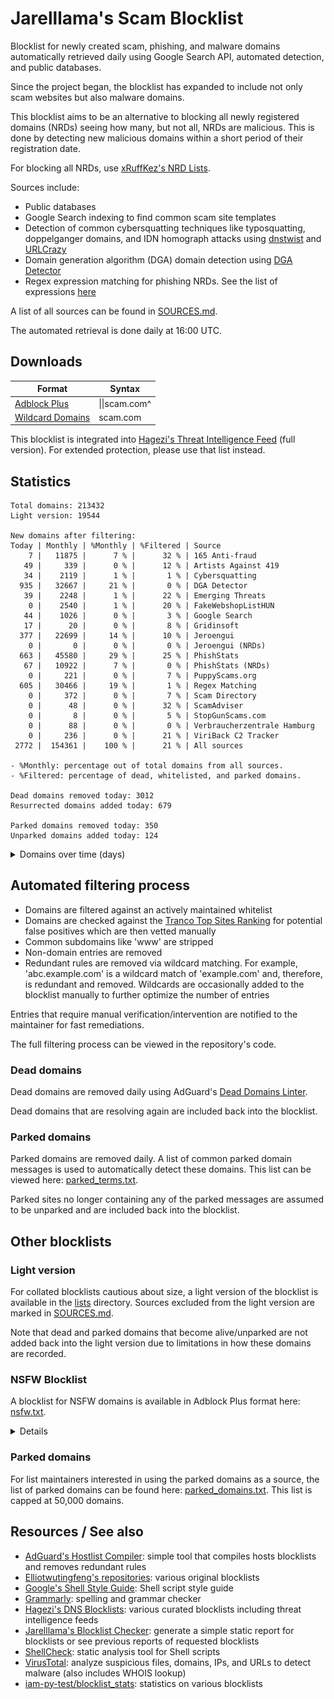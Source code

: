 # Jarelllama's Scam Blocklist

Blocklist for newly created scam, phishing, and malware domains automatically retrieved daily using Google Search API, automated detection, and public databases.

Since the project began, the blocklist has expanded to include not only scam websites but also malware domains.

This blocklist aims to be an alternative to blocking all newly registered domains (NRDs) seeing how many, but not all, NRDs are malicious. This is done by detecting new malicious domains within a short period of their registration date.

For blocking all NRDs, use [xRuffKez's NRD Lists](https://github.com/xRuffKez/NRD).

Sources include:

- Public databases
- Google Search indexing to find common scam site templates
- Detection of common cybersquatting techniques like typosquatting, doppelganger domains, and IDN homograph attacks using [dnstwist](https://github.com/elceef/dnstwist) and [URLCrazy](https://github.com/urbanadventurer/urlcrazy)
- Domain generation algorithm (DGA) domain detection using [DGA Detector](https://github.com/exp0se/dga_detector)
- Regex expression matching for phishing NRDs. See the list of expressions [here](https://github.com/jarelllama/Scam-Blocklist/blob/main/config/phishing_targets.csv)

A list of all sources can be found in [SOURCES.md](https://github.com/jarelllama/Scam-Blocklist/blob/main/SOURCES.md).

The automated retrieval is done daily at 16:00 UTC.

## Downloads

| Format | Syntax |
| --- | --- |
| [Adblock Plus](https://raw.githubusercontent.com/jarelllama/Scam-Blocklist/main/lists/adblock/scams.txt) | \|\|scam.com^ |
| [Wildcard Domains](https://raw.githubusercontent.com/jarelllama/Scam-Blocklist/main/lists/wildcard_domains/scams.txt) | scam.com |

This blocklist is integrated into [Hagezi's Threat Intelligence Feed](https://github.com/hagezi/dns-blocklists?tab=readme-ov-file#tif) (full version). For extended protection, please use that list instead.

## Statistics

``` text
Total domains: 213432
Light version: 19544

New domains after filtering:
Today | Monthly | %Monthly | %Filtered | Source
    7 |   11875 |      7 % |      32 % | 165 Anti-fraud
   49 |     339 |      0 % |      12 % | Artists Against 419
   34 |    2119 |      1 % |       1 % | Cybersquatting
  935 |   32667 |     21 % |       0 % | DGA Detector
   39 |    2248 |      1 % |      22 % | Emerging Threats
    0 |    2540 |      1 % |      20 % | FakeWebshopListHUN
   44 |    1026 |      0 % |       3 % | Google Search
   17 |      20 |      0 % |       8 % | Gridinsoft
  377 |   22699 |     14 % |      10 % | Jeroengui
    0 |       0 |      0 % |       0 % | Jeroengui (NRDs)
  663 |   45580 |     29 % |      25 % | PhishStats
   67 |   10922 |      7 % |       0 % | PhishStats (NRDs)
    0 |     221 |      0 % |       7 % | PuppyScams.org
  605 |   30466 |     19 % |       1 % | Regex Matching
    0 |     372 |      0 % |       7 % | Scam Directory
    0 |      48 |      0 % |      32 % | ScamAdviser
    0 |       8 |      0 % |       5 % | StopGunScams.com
    0 |      88 |      0 % |       0 % | Verbraucherzentrale Hamburg
    0 |     236 |      0 % |      21 % | ViriBack C2 Tracker
 2772 |  154361 |    100 % |      21 % | All sources

- %Monthly: percentage out of total domains from all sources.
- %Filtered: percentage of dead, whitelisted, and parked domains.

Dead domains removed today: 3012
Resurrected domains added today: 679

Parked domains removed today: 350
Unparked domains added today: 124
```

<details>
<summary>Domains over time (days)</summary>

![Domains over time](https://raw.githubusercontent.com/iam-py-test/blocklist_stats/main/stats/Jarelllamas_Scam_Blocklist.png)

Courtesy of iam-py-test/blocklist_stats.
</details>

## Automated filtering process

- Domains are filtered against an actively maintained whitelist
- Domains are checked against the [Tranco Top Sites Ranking](https://tranco-list.eu/) for potential false positives which are then vetted manually
- Common subdomains like 'www' are stripped
- Non-domain entries are removed
- Redundant rules are removed via wildcard matching. For example, 'abc.example.com' is a wildcard match of 'example.com' and, therefore, is redundant and removed. Wildcards are occasionally added to the blocklist manually to further optimize the number of entries

Entries that require manual verification/intervention are notified to the maintainer for fast remediations.

The full filtering process can be viewed in the repository's code.

### Dead domains

Dead domains are removed daily using AdGuard's [Dead Domains Linter](https://github.com/AdguardTeam/DeadDomainsLinter).

Dead domains that are resolving again are included back into the blocklist.

### Parked domains

Parked domains are removed daily. A list of common parked domain messages is used to automatically detect these domains. This list can be viewed here: [parked_terms.txt](https://github.com/jarelllama/Scam-Blocklist/blob/main/config/parked_terms.txt).

Parked sites no longer containing any of the parked messages are assumed to be unparked and are included back into the blocklist.

## Other blocklists

### Light version

For collated blocklists cautious about size, a light version of the blocklist is available in the [lists](https://github.com/jarelllama/Scam-Blocklist/tree/main/lists) directory. Sources excluded from the light version are marked in [SOURCES.md](https://github.com/jarelllama/Scam-Blocklist/blob/main/).

Note that dead and parked domains that become alive/unparked are not added back into the light version due to limitations in how these domains are recorded.

### NSFW Blocklist

A blocklist for NSFW domains is available in Adblock Plus format here:
[nsfw.txt](https://raw.githubusercontent.com/jarelllama/Scam-Blocklist/main/lists/adblock/nsfw.txt).

<details>
<summary>Details</summary>
<ul>
<li>Domains are automatically retrieved from the Tranco Top Sites Ranking daily</li>
<li>Dead domains are removed daily</li>
<li>Note that resurrected domains are not added back</li>
<li>Note that parked domains are not checked for</li>
</ul>
Total domains: 12752
<br>
<br>
This blocklist does not just include adult videos, but also NSFW content of the artistic variety (rule34, illustrations, etc).
</details>

### Parked domains

For list maintainers interested in using the parked domains as a source, the list of parked domains can be found here: [parked_domains.txt](https://github.com/jarelllama/Scam-Blocklist/blob/main/data/parked_domains.txt). This list is capped at 50,000 domains.

## Resources / See also

- [AdGuard's Hostlist Compiler](https://github.com/AdguardTeam/HostlistCompiler): simple tool that compiles hosts blocklists and removes redundant rules
- [Elliotwutingfeng's repositories](https://github.com/elliotwutingfeng?tab=repositories): various original blocklists
- [Google's Shell Style Guide](https://google.github.io/styleguide/shellguide.html): Shell script style guide
- [Grammarly](https://grammarly.com/): spelling and grammar checker
- [Hagezi's DNS Blocklists](https://github.com/hagezi/dns-blocklists): various curated blocklists including threat intelligence feeds
- [Jarelllama's Blocklist Checker](https://github.com/jarelllama/Blocklist-Checker): generate a simple static report for blocklists or see previous reports of requested blocklists
- [ShellCheck](https://github.com/koalaman/shellcheck): static analysis tool for Shell scripts
- [VirusTotal](https://www.virustotal.com/): analyze suspicious files, domains, IPs, and URLs to detect malware (also includes WHOIS lookup)
- [iam-py-test/blocklist_stats](https://github.com/iam-py-test/blocklist_stats): statistics on various blocklists
